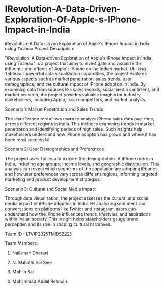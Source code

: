 # IRevolution-A-Data-Driven-Exploration-Of-Apple-s-IPhone-Impact-in-India
iRevolution: A Data-driven Exploration of Apple's iPhone Impact in India using Tableau
Project Description:

"iRevolution: A Data-driven Exploration of Apple's iPhone Impact in India using Tableau" is a project that aims to investigate and visualize the influence and effects of Apple's iPhone on the Indian market. Utilizing Tableau's powerful data visualization capabilities, the project explores various aspects such as market penetration, sales trends, user demographics, and the cultural impact of iPhone adoption in India. By examining data from sources like sales records, social media sentiment, and market research, the project provides valuable insights for industry stakeholders, including Apple, local competitors, and market analysts.

Scenario 1: Market Penetration and Sales Trends

The visualization tool allows users to analyze iPhone sales data over time, across different regions in India. This includes examining trends in market penetration and identifying periods of high sales. Such insights help stakeholders understand how iPhone adoption has grown and where it has been most successful.

Scenario 2: User Demographics and Preferences

The project uses Tableau to explore the demographics of iPhone users in India, including age groups, income levels, and geographic distribution. This analysis can reveal which segments of the population are adopting iPhones and how user preferences vary across different regions, informing targeted marketing and product development strategies.



Scenario 3: Cultural and Social Media Impact

Through data visualization, the project assesses the cultural and social media impact of iPhone adoption in India. By analyzing sentiment and conversations on platforms like Twitter and Instagram, users can understand how the iPhone influences trends, lifestyles, and aspirations within Indian society. This insight helps stakeholders gauge brand perception and its role in shaping cultural narratives.

Team ID -   LTVIP2025TMID52225



Team Members:

1. Nallamari Dharani

2. N. Mahathi Sai Sree

3. Mohith Sai

4. Mohammad Abdul Rehman
